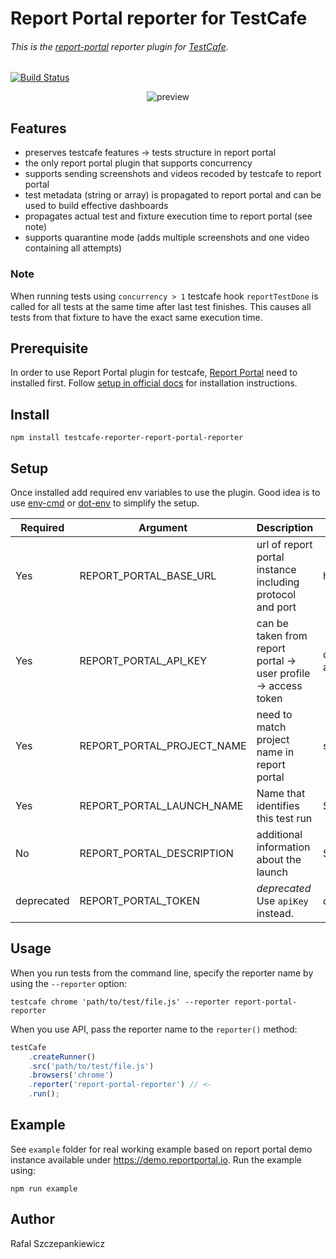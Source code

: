 # Report Portal reporter for TestCafe

###### This is the [report-portal](https://reportportal.io/) reporter plugin for [TestCafe](http://devexpress.github.io/testcafe).

[![Build Status](https://travis-ci.org/rafalsep/testcafe-reporter-report-portal-reporter.svg)](https://travis-ci.org/rafalsep/testcafe-reporter-report-portal-reporter)

<p align="center">
    <img src="https://raw.github.com/rafalsep/testcafe-reporter-report-portal-reporter/master/media/preview.png" alt="preview" />
</p>

## Features
- preserves testcafe features -> tests structure in report portal
- the only report portal plugin that supports concurrency
- supports sending screenshots and videos recoded by testcafe to report portal
- test metadata (string or array) is propagated to report portal and can be used to build effective dashboards
- propagates actual test and fixture execution time to report portal (see note)
- supports quarantine mode (adds multiple screenshots and one video containing all attempts)

### Note
When running tests using `concurrency > 1` testcafe hook `reportTestDone` is called for all tests at the same time after last test finishes.
This causes all tests from that fixture to have the exact same execution time.

## Prerequisite
In order to use Report Portal plugin for testcafe, [Report Portal](https://reportportal.io/) need to installed first. Follow [setup in official docs](https://reportportal.io/installation) for installation instructions.

## Install
```
npm install testcafe-reporter-report-portal-reporter
```

## Setup
Once installed add required env variables to use the plugin. Good idea is to use [env-cmd](https://github.com/toddbluhm/env-cmd) or [dot-env](https://github.com/motdotla/dotenv) to simplify the setup.

| Required   | Argument                      | Description                                                         | Example                              |
| ---------- | ----------------------------- | ------------------------------------------------------------------- | ------------------------------------ |
| Yes        | REPORT_PORTAL_BASE_URL        | url of report portal instance including protocol and port           | http://<IP_ADDRESS>:8080             |
| Yes        | REPORT_PORTAL_API_KEY         | can be taken from report portal -> user profile -> access token     | d19fb675-5ebc-4104-a6c7-fc44e18d27de |
| Yes        | REPORT_PORTAL_PROJECT_NAME    | need to match project name in report portal                         | superadmin_personal                  |
| Yes        | REPORT_PORTAL_LAUNCH_NAME     | Name that identifies this test run                                  | Sanity                               |
| No         | REPORT_PORTAL_DESCRIPTION     | additional information about the launch                             | Some custom description              |
| deprecated | REPORT_PORTAL_TOKEN           | *deprecated* Use `apiKey` instead.                                  | *deprecated*                         |

## Usage
When you run tests from the command line, specify the reporter name by using the `--reporter` option:

```
testcafe chrome 'path/to/test/file.js' --reporter report-portal-reporter
```

When you use API, pass the reporter name to the `reporter()` method:

```js
testCafe
    .createRunner()
    .src('path/to/test/file.js')
    .browsers('chrome')
    .reporter('report-portal-reporter') // <-
    .run();
```

## Example
See `example` folder for real working example based on report portal demo instance available under https://demo.reportportal.io. Run the example using:
```shell
npm run example
```

## Author
Rafal Szczepankiewicz
